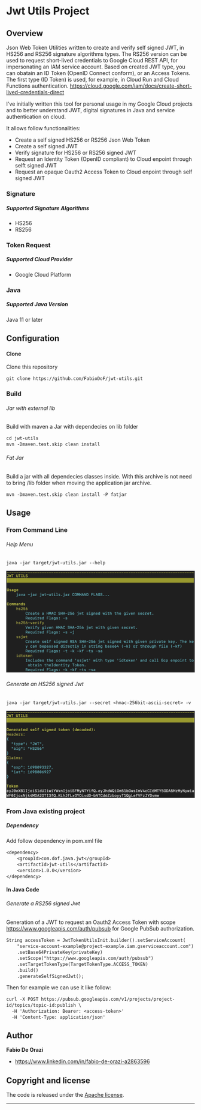 # Jwt Utils Project
## Overview
Json Web Token Utilities written to create and verify self signed JWT, in HS256 and RS256 signature algorithms types.
The RS256 version can be used to request short-lived credentials to Google Cloud REST API, for impersonating an IAM service account. Based on created JWT type, you can obatain an ID Token (OpenID Connect conform), or an Access Tokens.
The first type (ID Token) is used, for example, in Cloud Run and Cloud Functions authentication.
https://cloud.google.com/iam/docs/create-short-lived-credentials-direct

I've initially written this tool for personal usage in my Google Cloud projects and to better understand JWT, digital signatures in Java and service authentication on cloud.

It allows follow functionalities:

* Create a self signed HS256 or RS256 Json Web Token
* Create a self signed JWT
* Verify signature for HS256 or RS256 signed JWT
* Request an Identity Token (OpenID compliant) to Cloud enpoint through selft signed JWT
* Request an opaque Oauth2 Access Token to Cloud enpoint through self signed JWT



### Signature
##### Supported Signature Algorithms
* HS256
* RS256
### Token Request
##### Supported Cloud Provider
* Google Cloud Platform
### Java
##### Supported Java Version
Java 11 or later
## Configuration
#### Clone
Clone this repository
```
git clone https://github.com/FabioDoF/jwt-utils.git
```
### Build
###### Jar with external lib
Build with maven a Jar with dependecies on lib folder
```
cd jwt-utils
mvn -Dmaven.test.skip clean install
```
###### Fat Jar
Build a jar with all dependecies classes inside. With this archive is not need to bring /lib folder
when moving the application jar archive.
```
mvn -Dmaven.test.skip clean install -P fatjar
```

## Usage
### From Command Line
###### Help Menu
```
java -jar target/jwt-utils.jar --help
```
![Alt text](screen/jwt-token-utils-help.png)
###### Generate an HS256 signed Jwt
```
java -jar target/jwt-utils.jar --secret <hmac-256bit-ascii-secret> -v
```
![Alt text](screen/jwt-token-utils-hs256-verbose.png)
### From Java existing project
##### Dependency
Add follow dependency in pom.xml file
```
<dependency>
    <groupId>com.dof.java.jwt</groupId>
    <artifactId>jwt-utils</artifactId>
    <version>1.0.0</version>
</dependency>
```
#### In Java Code
###### Generate a RS256 signed Jwt
Generation of a JWT to request an Oauth2 Access Token with scope https://www.googleapis.com/auth/pubsub for Google PubSub authorization.
```
String accessToken = JwtTokenUtilsInit.builder().setServiceAccount(
    "service-account-example@project-example.iam.gserviceaccount.com")
    .setBase64PrivateKey(privateKey)
    .setScope("https://www.googleapis.com/auth/pubsub")
    .setTargetTokenType(TargetTokenType.ACCESS_TOKEN)
    .build()
    .generateSelfSignedJwt();
```
Then for example we can use it like follow:

```
curl -X POST https://pubsub.googleapis.com/v1/projects/project-id/topics/topic-id:publish \
  -H 'Authorization: Bearer: <access-token>'
  -H 'Content-Type: application/json'
```
## Author

**Fabio De Orazi**

* https://www.linkedin.com/in/fabio-de-orazi-a2863596
## Copyright and license

The code is released under the [Apache license](LICENSE?raw=true).

---------------------------------------

